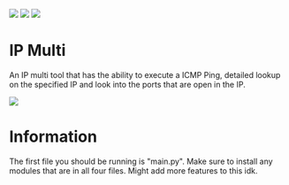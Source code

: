 ![](https://img.shields.io/github/watchers/purelxw/ip-multi?style=social) ![](https://img.shields.io/github/stars/purelxw/ip-multi?style=social) ![](https://img.shields.io/github/forks/purelxw/ip-multi?style=social)

# IP Multi
An IP multi tool that has the ability to execute a ICMP Ping, detailed lookup on the specified IP and look into the ports that are open in the IP.

![](https://media.discordapp.net/attachments/631162287968747550/800891142357909514/unknown.png?width=657&height=428)

# Information
The first file you should be running is "main.py". Make sure to install any modules that are in all four files. Might add more features to this idk.
